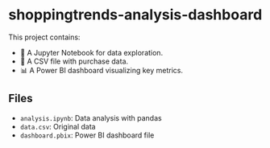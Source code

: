 # shoppingtrends-analysis-dashboard


This project contains:

- 🧠 A Jupyter Notebook for data exploration.
- 📄 A CSV file with purchase data.
- 📊 A Power BI dashboard visualizing key metrics.

## Files

- `analysis.ipynb`: Data analysis with pandas
- `data.csv`: Original data
- `dashboard.pbix`: Power BI dashboard file
